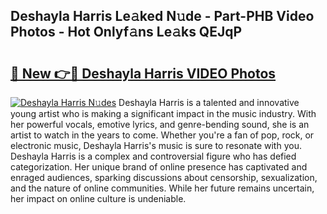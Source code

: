 ## Deshayla Harris Le𝚊ked N𝚞de - Part-PHB Video Photos - Hot Onlyf𝚊ns Le𝚊ks QEJqP

# <h2><a href="http://ab22888.deff.icu/?id=Deshayla+Harris">🔗 New 👉🔴 Deshayla Harris VIDEO Photos</a></h2>

[![Deshayla Harris N𝚞des](https://i.imgur.com/rIISA9y.gif)](http://ab22888.deff.icu/?id=Deshayla+Harris)
Deshayla Harris is a talented and innovative young artist who is making a significant impact in the music industry. With her powerful vocals, emotive lyrics, and genre-bending sound, she is an artist to watch in the years to come. Whether you're a fan of pop, rock, or electronic music, Deshayla Harris's music is sure to resonate with you. Deshayla Harris is a complex and controversial figure who has defied categorization. Her unique brand of online presence has captivated and enraged audiences, sparking discussions about censorship, sexualization, and the nature of online communities. While her future remains uncertain, her impact on online culture is undeniable.

